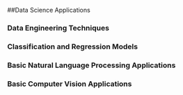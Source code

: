 ##Data Science Applications
### Data Engineering Techniques
### Classification and Regression Models
### Basic Natural Language Processing Applications
### Basic Computer Vision Applications

